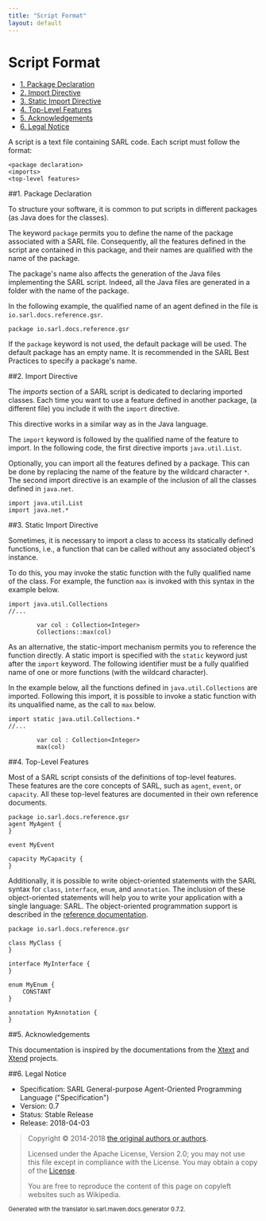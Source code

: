 ```yaml
---
title: "Script Format"
layout: default
---
```


# Script Format


<ul class="page_outline" id="page_outline">

<li><a href="#1-package-declaration">1. Package Declaration</a></li>
<li><a href="#2-import-directive">2. Import Directive</a></li>
<li><a href="#3-static-import-directive">3. Static Import Directive</a></li>
<li><a href="#4-top-level-features">4. Top-Level Features</a></li>
<li><a href="#5-acknowledgements">5. Acknowledgements</a></li>
<li><a href="#6-legal-notice">6. Legal Notice</a></li>

</ul>


A script is a text file containing SARL code. Each script must follow the format:

	<package declaration>
	<imports>
	<top-level features>


##1. Package Declaration

To structure your software, it is common to put scripts in different packages (as Java does for the classes).

The keyword `package` permits you to define the name of the package associated with a
SARL file. Consequently, all the features defined in the script are contained in this package,
and their names are qualified with the name of the package.

The package's name also affects the generation of the Java files implementing the SARL script. Indeed,
all the Java files are generated in a folder with the name of the package.

In the following example, the qualified name of an agent defined in the file is `io.sarl.docs.reference.gsr`.

```sarl
package io.sarl.docs.reference.gsr
```


<note> If the `package` keyword is not used, the default package will be used. The default
package has an empty name. It is recommended in the SARL Best Practices to specify a package's
name.</note> 


##2. Import Directive

The _imports_ section of a SARL script is dedicated to declaring imported classes.
Each time you want to use a feature defined in another package, (a different file)
you include it with the `import` directive.

<note>This directive works in a similar way as in the Java language.</note>

The `import` keyword is followed by the qualified name of the feature to import.
In the following code, the first directive imports `java.util.List`.

Optionally, you can import all the features defined by a package.
This can be done by replacing the name of the feature by the
wildcard character `*`. The second import directive is an example of the inclusion of
all the classes defined in `java.net`.

```sarl
import java.util.List
import java.net.*
```



##3. Static Import Directive

Sometimes, it is necessary to import a class to access its statically defined functions,
i.e., a function that can be called without any associated object's instance.

To do this, you may invoke the static function with the fully qualified name of the
class. For example, the function `max` is invoked with this syntax in the example below.

```sarl
import java.util.Collections
//...

		var col : Collection<Integer>
		Collections::max(col)
```



As an alternative, the static-import mechanism permits you to reference the function directly.
A static import is specified with the `static` keyword just after the `import` keyword.
The following identifier must be a fully qualified name of one or more functions (with the
wildcard character).

In the example below, all the functions defined in `java.util.Collections` are imported.
Following this import, it is possible to invoke a static function with its unqualified
name, as the call to `max` below.

```sarl
import static java.util.Collections.*
//...

		var col : Collection<Integer>
		max(col)
```



##4. Top-Level Features

Most of a SARL script consists of the definitions of top-level features. These features are the
core concepts of SARL, such as `agent`, `event`, or `capacity`.
All these top-level features are documented in their own reference documents.

```sarl
package io.sarl.docs.reference.gsr
agent MyAgent {
}

event MyEvent

capacity MyCapacity {
}
```



Additionally, it is possible to write object-oriented statements with
the SARL syntax for `class`, `interface`, `enum`, and `annotation`.
The inclusion of these object-oriented statements will help you to write your
application with a single language: SARL. The object-oriented programmation support
is described in the [reference documentation](../OOP.html).

```sarl
package io.sarl.docs.reference.gsr

class MyClass {
}

interface MyInterface {
}

enum MyEnum {
	CONSTANT
}

annotation MyAnnotation {
}
```




##5. Acknowledgements

This documentation is inspired by the documentations from the
[Xtext](https://www.eclipse.org/Xtext/documentation.html) and
[Xtend](https://www.eclipse.org/xtend/documentation.html) projects.

##6. Legal Notice

* Specification: SARL General-purpose Agent-Oriented Programming Language ("Specification")
* Version: 0.7
* Status: Stable Release
* Release: 2018-04-03

> Copyright &copy; 2014-2018 [the original authors or authors](http://www.sarl.io/about/index.html).
>
> Licensed under the Apache License, Version 2.0;
> you may not use this file except in compliance with the License.
> You may obtain a copy of the [License](http://www.apache.org/licenses/LICENSE-2.0).
>
> You are free to reproduce the content of this page on copyleft websites such as Wikipedia.

<small>Generated with the translator io.sarl.maven.docs.generator 0.7.2.</small>